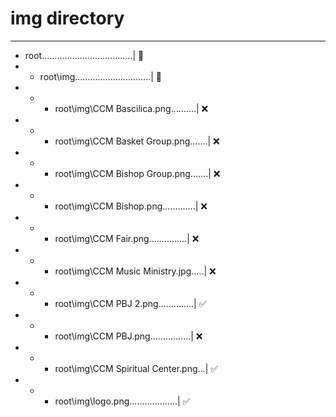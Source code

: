 # img directory

- - -

- root....................................| :file_folder:
- - root\img..............................| :file_folder:
- - - root\img\CCM Bascilica.png..........| :x:
- - - root\img\CCM Basket Group.png.......| :x:
- - - root\img\CCM Bishop Group.png.......| :x:
- - - root\img\CCM Bishop.png.............| :x:
- - - root\img\CCM Fair.png...............| :x:
- - - root\img\CCM Music Ministry.jpg.....| :x:
- - - root\img\CCM PBJ 2.png..............| :white_check_mark:
- - - root\img\CCM PBJ.png................| :x:
- - - root\img\CCM Spiritual Center.png...| :white_check_mark:
- - - root\img\logo.png...................| :white_check_mark:
